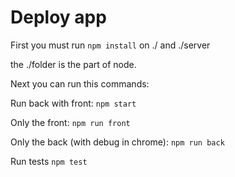 # Deploy app

First you must run `npm install` on ./ and ./server

the ./folder is the part of node.

Next you can run this commands:

Run back with front: `npm start`

Only the front: `npm run front`

Only the back (with debug in chrome): `npm run back`

Run tests `npm test`
